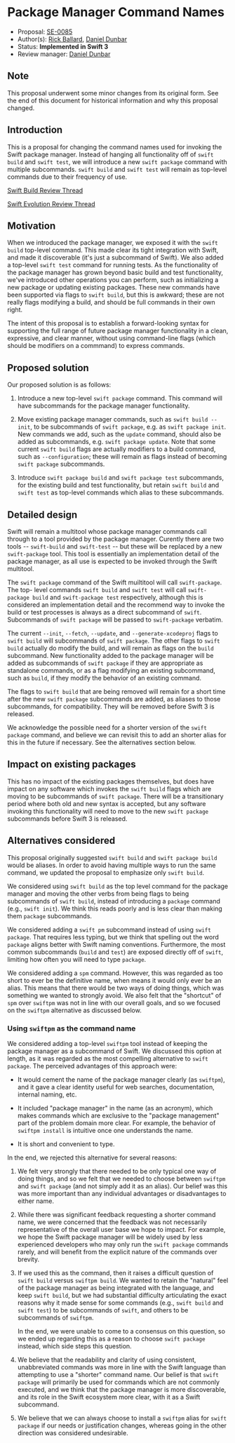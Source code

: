 # Package Manager Command Names

* Proposal: [SE-0085](0085-package-manager-command-name.md)
* Author(s): [Rick Ballard](https://github.com/rballard), [Daniel Dunbar](http://github.com/ddunbar)
* Status: **Implemented in Swift 3**
* Review manager: [Daniel Dunbar](http://github.com/ddunbar)

## Note

This proposal underwent some minor changes from its original form. See the end
of this document for historical information and why this proposal changed.

## Introduction

This is a proposal for changing the command names used for invoking the
Swift package manager. Instead of hanging all functionality off of `swift build`
and `swift test`, we will introduce a new `swift package` command with multiple
subcommands. `swift build` and `swift test` will remain as top-level commands due to
their frequency of use.

[Swift Build Review Thread](http://thread.gmane.org/gmane.comp.lang.swift.build/1/)

[Swift Evolution Review Thread](http://thread.gmane.org/gmane.comp.lang.swift.build/1/focus=16764)

## Motivation

When we introduced the package manager, we exposed it with the `swift build`
top-level command. This made clear its tight integration with Swift, and made it
discoverable (it's just a subcommand of Swift). We also added a top-level `swift test`
command for running tests. As the functionality of the package manager has grown beyond
basic build and test functionality, we've introduced other operations you can perform,
such as initializing a new package or updating existing packages.
These new commands have been supported via flags to `swift build`, but this is awkward;
these are not really flags modifying a build, and should be full commands in their own right.

The intent of this proposal is to establish a forward-looking syntax for supporting
the full range of future package manager functionality in a clean, expressive, and
clear manner, without using command-line flags (which should be modifiers on a commmand)
to express commands.

## Proposed solution

Our proposed solution is as follows:

1. Introduce a new top-level `swift package` command. This command will have
   subcommands for the package manager functionality.

2. Move existing package manager commands, such as `swift build --init`, to be
   subcommands of `swift package`, e.g. as `swift package init`. New commands
   we add, such as the `update` command, should also be added as subcommands,
   e.g. `swift package update`. Note that some current `swift build` flags
   are actually modifiers to a build command, such as `--configuration`; these will
   remain as flags instead of becoming `swift package` subcommands.

3. Introduce `swift package build` and `swift package test` subcommands, for the
   existing build and test functionality, but retain `swift build` and `swift test`
   as top-level commands which alias to these subcommands.

## Detailed design

Swift will remain a multitool whose package manager commands call through to a tool
provided by the package manager. Curently there are two tools -- `swift-build` and 
`swift-test` -- but these will be replaced by a new `swift-package` tool. This tool
is essentially an implementation detail of the package manager, as all use is expected
to be invoked through the Swift multitool.

The `swift package` command of the Swift muiltitool will call
`swift-package`. The top- level commands `swift build` and `swift test` will
call `swift-package build` and `swift-package test` respectively, although this
is considered an implementation detail and the recommend way to invoke the build
or test processes is always as a direct subcommand of `swift`. Subcommands of
`swift package` will be passed to `swift-package` verbatim.

The current `--init`, `--fetch`, `--update`, and `--generate-xcodeproj` flags to `swift build`
will subcommands of `swift package`. The other flags to `swift build` actually
do modify the build, and will remain as flags on the `build` subcommand. New functionality
added to the package manager will be added as subcommands of `swift package` if they
are appropriate as standalone commands, or as a flag modifying an existing subcommand,
such as `build`, if they modify the behavior of an existing command.

The flags to `swift build` that are being removed will remain for a short time after
the new `swift package` subcommands are added, as aliases to those subcommands,
for compatibility. They will be removed before Swift 3 is released.

We acknowledge the possible need for a shorter version of the `swift package`
command, and believe we can revisit this to add an shorter alias for this in the
future if necessary. See the alternatives section below.

## Impact on existing packages

This has no impact of the existing packages themselves, but does have impact on any
software which invokes the `swift build` flags which are moving to
be subcommands of `swift package`. There will be a transitionary period where
both old and new syntax is accepted, but any software invoking this functionality
will need to move to the new `swift package` subcommands before Swift 3 is released.

## Alternatives considered

This proposal originally suggested `swift build` and `swift package build` would
be aliases. In order to avoid having multiple ways to run the same command, we
updated the proposal to emphasize only `swift build`.

We considered using `swift build` as the top level command for the package
manager and moving the other verbs from being flags to being subcommands of
`swift build`, instead of introducing a `package` command (e.g., `swift
init`). We think this reads poorly and is less clear than making them `package`
subcommands.

We considered adding a `swift pm` subcommand instead of using `swift package`. That
requires less typing, but we think that spelling out the word `package` aligns better
with Swift naming conventions. Furthermore, the most common subcommands (`build`
and `test`) are exposed directly off of `swift`, limiting how often you will need to
type `package`.

We considered adding a `spm` command. However, this was regarded as too short to
ever be the definitive name, when means it would only ever be an alias. This
means that there would be two ways of doing things, which was something we
wanted to strongly avoid. We also felt that the "shortcut" of `spm` over
`swiftpm` was not in line with our overall goals, and so we focused on the
`swiftpm` alternative as discussed below.

### Using `swiftpm` as the command name

We considered adding a top-level `swiftpm` tool instead of keeping the package
manager as a subcommand of Swift. We discussed this option at length, as it was
regarded as the most compelling alternative to `swift package`. The perceived
advantages of this approach were:

* It would cement the name of the package manager clearly (as `swiftpm`), and it
  gave a clear identity useful for web searches, documentation, internal naming,
  etc.

* It included "package manager" in the name (as an acronym), which makes
  commands which are exclusive to the "package management" part of the problem
  domain more clear. For example, the behavior of `swiftpm install` is intuitive
  once one understands the name.

* It is short and convenient to type.

In the end, we rejected this alternative for several reasons:

1. We felt very strongly that there needed to be only typical one way of doing
   things, and so we felt that we needed to choose between `swiftpm` and `swift
   package` (and not simply add it as an alias). Our belief was this was more
   important than any individual advantages or disadvantages to either name.

2. While there was significant feedback requesting a shorter command name, we
   were concerned that the feedback was not necessarily representative of the
   overall user base we hope to impact. For example, we hope the Swift package
   manager will be widely used by less experienced developers who may only run
   the `swift package` commands rarely, and will benefit from the explicit
   nature of the commands over brevity.

3. If we used this as the command, then it raises a difficult question of `swift
   build` versus `swiftpm build`. We wanted to retain the "natural" feel of the
   package manager as being integrated with the language, and keep `swift
   build`, but we had substantial difficulty articulating the exact reasons why
   it made sense for some commands (e.g., `swift build` and `swift test`) to be
   subcommands of `swift`, and others to be subcommands of `swiftpm`.

   In the end, we were unable to come to a consensus on this question, so we
   ended up regarding this as a reason to choose `swift package` instead, which
   side steps this question.

4. We believe that the readability and clarity of using consistent,
   unabbreviated commands was more in line with the Swift language than
   attempting to use a "shorter" command name. Our belief is that `swift
   package` will primarily be used for commands which are not commonly executed,
   and we think that the package manager is more discoverable, and its role in
   the Swift ecosystem more clear, with it as a Swift subcommand.

5. We believe that we can always choose to install a `swiftpm` alias for `swift
   package` if our needs or justification changes, whereas going in the other
   direction was considered undesirable.
